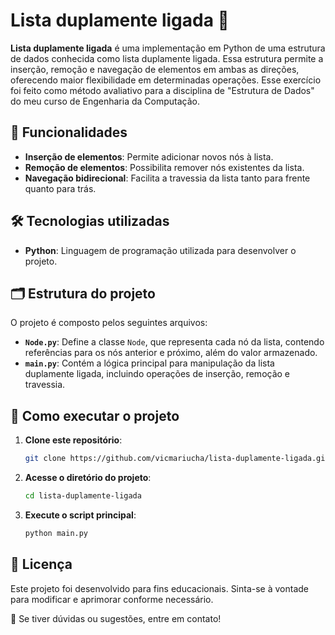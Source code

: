 # Lista duplamente ligada 🔗

**Lista duplamente ligada** é uma implementação em Python de uma estrutura de dados conhecida como lista duplamente ligada. Essa estrutura permite a inserção, remoção e navegação de elementos em ambas as direções, oferecendo maior flexibilidade em determinadas operações. Esse exercício foi feito como método avaliativo para a disciplina de "Estrutura de Dados" do meu curso de Engenharia da Computação.

## 📌 Funcionalidades

- **Inserção de elementos**: Permite adicionar novos nós à lista.
- **Remoção de elementos**: Possibilita remover nós existentes da lista.
- **Navegação bidirecional**: Facilita a travessia da lista tanto para frente quanto para trás.

## 🛠️ Tecnologias utilizadas

- **Python**: Linguagem de programação utilizada para desenvolver o projeto.

## 🗂️ Estrutura do projeto

O projeto é composto pelos seguintes arquivos:

- **`Node.py`**: Define a classe `Node`, que representa cada nó da lista, contendo referências para os nós anterior e próximo, além do valor armazenado.
- **`main.py`**: Contém a lógica principal para manipulação da lista duplamente ligada, incluindo operações de inserção, remoção e travessia.

## 🚀 Como executar o projeto

1. **Clone este repositório**:
   ```sh
   git clone https://github.com/vicmariucha/lista-duplamente-ligada.git
   ```
2. **Acesse o diretório do projeto**:
   ```sh
   cd lista-duplamente-ligada
   ```
3. **Execute o script principal**:
   ```sh
   python main.py
   ```

## 📝 Licença

Este projeto foi desenvolvido para fins educacionais. Sinta-se à vontade para modificar e aprimorar conforme necessário.

📩 Se tiver dúvidas ou sugestões, entre em contato!
